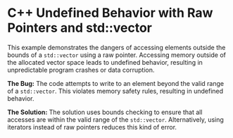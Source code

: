 # C++ Undefined Behavior with Raw Pointers and std::vector

This example demonstrates the dangers of accessing elements outside the bounds of a `std::vector` using a raw pointer.  Accessing memory outside of the allocated vector space leads to undefined behavior, resulting in unpredictable program crashes or data corruption.

**The Bug:**
The code attempts to write to an element beyond the valid range of a `std::vector`. This violates memory safety rules, resulting in undefined behavior.

**The Solution:**
The solution uses bounds checking to ensure that all accesses are within the valid range of the `std::vector`.  Alternatively, using iterators instead of raw pointers reduces this kind of error.